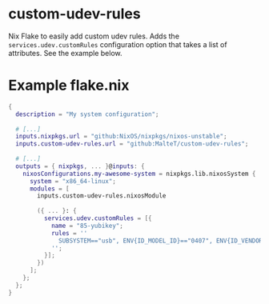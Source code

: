 # custom-udev-rules
Nix Flake to easily add custom udev rules. Adds the `services.udev.customRules` configuration option that takes a list of attributes. See the example below.

# Example flake.nix

```nix
{
  description = "My system configuration";
  
  # [...]
  inputs.nixpkgs.url = "github:NixOS/nixpkgs/nixos-unstable";
  inputs.custom-udev-rules.url = "github:MalteT/custom-udev-rules";
  
  # [...]
  outputs = { nixpkgs, ... }@inputs: {
    nixosConfigurations.my-awesome-system = nixpkgs.lib.nixosSystem {
      system = "x86_64-linux";
      modules = [
        inputs.custom-udev-rules.nixosModule
        
        ({ ... }: {
          services.udev.customRules = [{
            name = "85-yubikey";
            rules = ''
              SUBSYSTEM=="usb", ENV{ID_MODEL_ID}=="0407", ENV{ID_VENDOR_ID}=="1050", TAG+="systemd", SYMLINK+="yubikey"
            '';
          }];
        })
      ];
    };
  };
}
```
